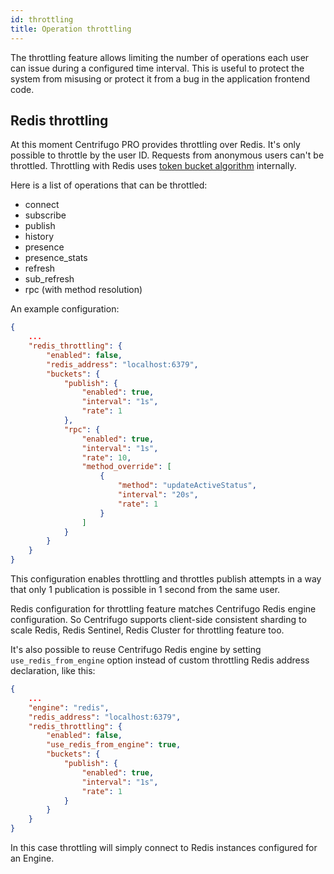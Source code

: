 ```yaml
---
id: throttling
title: Operation throttling
---
```


The throttling feature allows limiting the number of operations each user can issue during a configured time interval. This is useful to protect the system from misusing or protect it from a bug in the application frontend code.

## Redis throttling

At this moment Centrifugo PRO provides throttling over Redis. It's only possible to throttle by the user ID. Requests from anonymous users can't be throttled. Throttling with Redis uses [token bucket algorithm](https://en.wikipedia.org/wiki/Token_bucket) internally.

Here is a list of operations that can be throttled:

* connect
* subscribe
* publish
* history
* presence
* presence_stats
* refresh
* sub_refresh
* rpc (with method resolution)

An example configuration:

```json title="config.json"
{
    ...
    "redis_throttling": {
        "enabled": false,
        "redis_address": "localhost:6379",
        "buckets": {
            "publish": {
                "enabled": true,
                "interval": "1s",
                "rate": 1
            },
            "rpc": {
                "enabled": true,
                "interval": "1s",
                "rate": 10,
                "method_override": [
                    {
                        "method": "updateActiveStatus",
                        "interval": "20s",
                        "rate": 1
                    }
                ]
            }
        }
    }
}
```

This configuration enables throttling and throttles publish attempts in a way that only 1 publication is possible in 1 second from the same user.

Redis configuration for throttling feature matches Centrifugo Redis engine configuration. So Centrifugo supports client-side consistent sharding to scale Redis, Redis Sentinel, Redis Cluster for throttling feature too.

It's also possible to reuse Centrifugo Redis engine by setting `use_redis_from_engine` option instead of custom throttling Redis address declaration, like this:

```json title="config.json"
{
    ...
    "engine": "redis",
    "redis_address": "localhost:6379",
    "redis_throttling": {
        "enabled": false,
        "use_redis_from_engine": true,
        "buckets": {
            "publish": {
                "enabled": true,
                "interval": "1s",
                "rate": 1
            }
        }
    }
}
```

In this case throttling will simply connect to Redis instances configured for an Engine.
